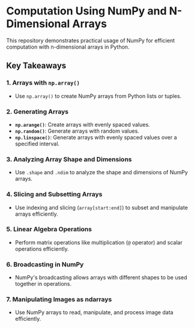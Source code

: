 # Computation Using NumPy and N-Dimensional Arrays

This repository demonstrates practical usage of NumPy for efficient computation with n-dimensional arrays in Python.

## Key Takeaways

### 1. Arrays with `np.array()`

- Use `np.array()` to create NumPy arrays from Python lists or tuples.

### 2. Generating Arrays

- **`np.arange()`**: Create arrays with evenly spaced values.
- **`np.random()`**: Generate arrays with random values.
- **`np.linspace()`**: Generate arrays with evenly spaced values over a specified interval.

### 3. Analyzing Array Shape and Dimensions

- Use `.shape` and `.ndim` to analyze the shape and dimensions of NumPy arrays.

### 4. Slicing and Subsetting Arrays

- Use indexing and slicing (`array[start:end]`) to subset and manipulate arrays efficiently.

### 5. Linear Algebra Operations

- Perform matrix operations like multiplication (`@` operator) and scalar operations efficiently.

### 6. Broadcasting in NumPy

- NumPy's broadcasting allows arrays with different shapes to be used together in operations.

### 7. Manipulating Images as ndarrays

- Use NumPy arrays to read, manipulate, and process image data efficiently.

